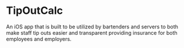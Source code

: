# TipOutCalc

An iOS app that is built to be utilized by bartenders and servers to both make staff tip outs easier and transparent providing insurance for both employees and employers.
